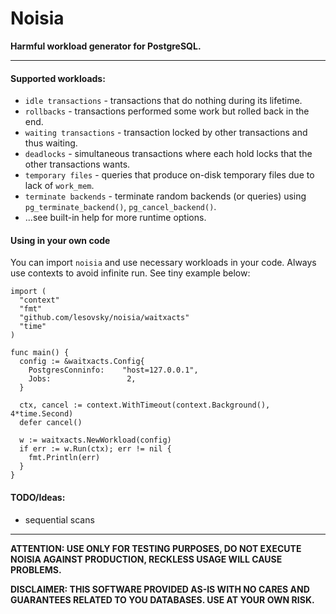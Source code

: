# Noisia

**Harmful workload generator for PostgreSQL.**

---

#### Supported workloads:
- `idle transactions` - transactions that do nothing during its lifetime.
- `rollbacks` - transactions performed some work but rolled back in the end.
- `waiting transactions` - transaction locked by other transactions and thus waiting.
- `deadlocks` - simultaneous transactions where each hold locks that the other transactions wants.
- `temporary files` - queries that produce on-disk temporary files due to lack of `work_mem`.
- `terminate backends` - terminate random backends (or queries) using `pg_terminate_backend()`, `pg_cancel_backend()`.
- ...see built-in help for more runtime options.

#### Using in your own code
You can import `noisia` and use necessary workloads in your code. Always use contexts to avoid infinite run. See tiny example below:
```
import (
  "context"
  "fmt"
  "github.com/lesovsky/noisia/waitxacts"
  "time"
)

func main() {
  config := &waitxacts.Config{
    PostgresConninfo:    "host=127.0.0.1",
    Jobs:                 2,
  }

  ctx, cancel := context.WithTimeout(context.Background(), 4*time.Second)
  defer cancel()

  w := waitxacts.NewWorkload(config)
  if err := w.Run(ctx); err != nil {
    fmt.Println(err)
  }
}
```

#### TODO/Ideas:
- sequential scans

---
**ATTENTION: USE ONLY FOR TESTING PURPOSES, DO NOT EXECUTE NOISIA AGAINST PRODUCTION, RECKLESS USAGE WILL CAUSE PROBLEMS.**

**DISCLAIMER: THIS SOFTWARE PROVIDED AS-IS WITH NO CARES AND GUARANTEES RELATED TO YOU DATABASES. USE AT YOUR OWN RISK.**
